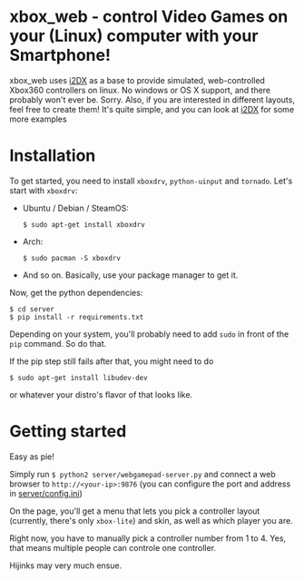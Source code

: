 xbox_web - control Video Games on your (Linux) computer with your Smartphone!
=============

xbox_web uses [i2DX](https://github.com/dtinth/i2DX) as a base to provide simulated, web-controlled Xbox360 controllers on linux. No windows or OS X support, and there probably won't ever be. Sorry. Also, if you are interested in different layouts, feel free to create them! It's quite simple, and you can look at [i2DX](https://github.com/dtinth/i2DX) for some more examples

Installation
===============

To get started, you need to install `xboxdrv`, `python-uinput` and `tornado`. Let's start with `xboxdrv`:

* Ubuntu / Debian / SteamOS: 

    `$ sudo apt-get install xboxdrv`
* Arch: 

    `$ sudo pacman -S xboxdrv`
* And so on. Basically, use your package manager to get it.

Now, get the python dependencies:
```
$ cd server
$ pip install -r requirements.txt
```
Depending on your system, you'll probably need to add `sudo` in front of the `pip` command. So do that.

If the pip step still fails after that, you might need to do

```$ sudo apt-get install libudev-dev```

or whatever your distro's flavor of that looks like.

Getting started
============

Easy as pie!

Simply run
`$ python2 server/webgamepad-server.py`
and connect a web browser to `http://<your-ip>:9876` (you can configure the port and address in [server/config.ini](server/config.ini))

On the page, you'll get a menu that lets you pick a controller layout (currently, there's only `xbox-lite`) and skin, as well as which player you are.

Right now, you have to manually pick a controller number from 1 to 4. Yes, that means multiple people can controle one controller.

Hijinks may very much ensue.
